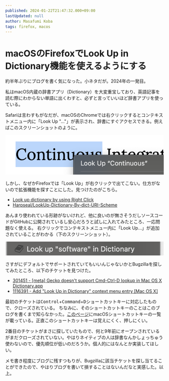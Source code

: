 ```yaml
---
published: 2024-01-22T21:47:32.000+09:00
lastUpdated: null
author: Masafumi Koba
tags: firefox, macos
---
```


# macOSのFirefoxでLook Up in Dictionary機能を使えるようにする

約半年ぶりにブログを書く気になった。小ネタだが。2024年の一発目。

私はmacOS内蔵の辞書アプリ（Dictionary）を大変重宝しており、英語記事を読む際にわからない単語に出くわすと、必ずと言っていいほど辞書アプリを使っている。

Safariは言わすもがなだが、macOSのChromeでは右クリックするとコンテキストメニュー内に「Look Up "..."」が表示され、辞書にすぐアクセスできる。例えばこのスクリーンショットのように。

![Chrome上でのLook Up使用例](../../images/look-up-in-chrome-on-macos.png)

しかし、なぜかFirefoxでは「Look Up」が右クリックで出てこない。仕方がないので拡張機能を探すことにした。見つけたのがこちら。

- [Look up dictionary by using Right Click](https://addons.mozilla.org/en-US/firefox/addon/look-up-dict-by-uri-scheme/)
- [Harpseal/LookUp-Dictionary-By-dict-URI-Scheme](https://github.com/Harpseal/LookUp-Dictionary-By-dict-URI-Scheme)

あんまり使われている形跡がないけれど、他に良いのが無さそうだしソースコードがGitHubに公開されているし安心だろうと試しに入れてみたところ、一応問題なく使える。
右クリックでコンテキストメニュー内に「Look Up…」が追加されていることがわかる（下のスクリーンショット）。

![Firefox上でのLook Up拡張機能の使用例](../../images/look-up-extension-in-firefox-on-macos.png)

さすがにデフォルトでサポートされていてもいいんじゃないかとBugzillaを探してみたところ、以下のチケットを見つけた。

- [301451 - \[meta\] Gecko doesn't support Cmd-Ctrl-D lookup in Mac OS X Dictionary.app](https://bugzilla.mozilla.org/show_bug.cgi?id=301451)
- [1116391 - Add "Look Up in Dictionary" context menu entry \[Mac OS X\]](https://bugzilla.mozilla.org/show_bug.cgi?id=1116391)

最初のチケットは<kbd>Control</kbd>+<kbd>Command</kbd>+<kbd>D</kbd>ショートカットキーに対応したもので、クローズされている。
ちなみに、そのショートカットキーのことはこのブログを書くまで知らなかった。[このページ](https://support.apple.com/en-us/HT201236)にmacOSショートカットキーの一覧が載っている。正直このショートカットキーは覚えにくく、押しにくい。

2番目のチケットがまさに探していたもので、何と9年前にオープンされているがまだクローズされていない。やはりネイティブの人は辞書なんかしょっちゅう使わないので、優先順位が低いのだろうか。個人的にはなんとか実装してほしい。

メモ書き程度にブログに残すつもりが、Bugzillaに該当チケットを探し当てることができたので、やはりブログを書いて損することはないんだなと実感した。以上。

